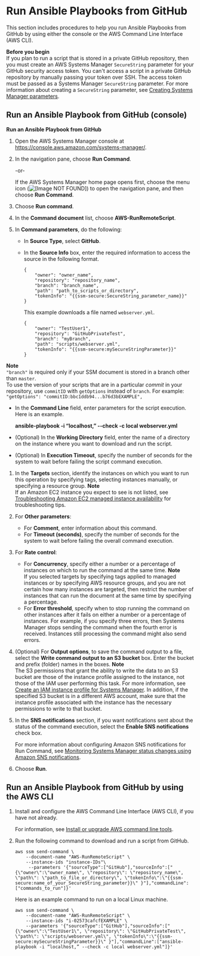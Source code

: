 # Run Ansible Playbooks from GitHub<a name="integration-github-ansible"></a>

This section includes procedures to help you run Ansible Playbooks from GitHub by using either the console or the AWS Command Line Interface \(AWS CLI\)\.

**Before you begin**  
If you plan to run a script that is stored in a private GitHub repository, then you must create an AWS Systems Manager `SecureString` parameter for your GitHub security access token\. You can't access a script in a private GitHub repository by manually passing your token over SSH\. The access token must be passed as a Systems Manager `SecureString` parameter\. For more information about creating a `SecureString` parameter, see [Creating Systems Manager parameters](sysman-paramstore-su-create.md)\.

## Run an Ansible Playbook from GitHub \(console\)<a name="integration-github-ansible-console"></a>

**Run an Ansible Playbook from GitHub**

1. Open the AWS Systems Manager console at [https://console\.aws\.amazon\.com/systems\-manager/](https://console.aws.amazon.com/systems-manager/)\.

1. In the navigation pane, choose **Run Command**\.

   \-or\-

   If the AWS Systems Manager home page opens first, choose the menu icon \(![\[Image NOT FOUND\]](http://docs.aws.amazon.com/systems-manager/latest/userguide/images/menu-icon-small.png)\) to open the navigation pane, and then choose **Run Command**\.

1. Choose **Run command**\.

1. In the **Command document** list, choose **AWS\-RunRemoteScript**\.

1. In **Command parameters**, do the following:
   + In **Source Type**, select **GitHub**\. 
   + In the **Source Info** box, enter the required information to access the source in the following format\.

     ```
     {
         "owner": "owner_name",
         "repository": "repository_name",
         "branch": "branch_name",
         "path": "path_to_scripts_or_directory",
         "tokenInfo": "{{ssm-secure:SecureString_parameter_name}}"
     }
     ```

     This example downloads a file named `webserver.yml`\. 

     ```
     {
         "owner": "TestUser1",
         "repository": "GitHubPrivateTest",
         "branch": "myBranch",
         "path": "scripts/webserver.yml",
         "tokenInfo": "{{ssm-secure:mySecureStringParameter}}"
     }
     ```
**Note**  
`"branch"` is required only if your SSM document is stored in a branch other than `master`\.  
To use the version of your scripts that are in a particular *commit* in your repository, use `commitID` with `getOptions` instead of `branch`\. For example:  
`"getOptions": "commitID:bbc1ddb94...b76d3bEXAMPLE",`
   + In the **Command Line** field, enter parameters for the script execution\. Here is an example\.

     **ansible\-playbook \-i “localhost,” \-\-check \-c local webserver\.yml**
   + \(Optional\) In the **Working Directory** field, enter the name of a directory on the instance where you want to download and run the script\.
   + \(Optional\) In **Execution Timeout**, specify the number of seconds for the system to wait before failing the script command execution\. 

1. In the **Targets** section, identify the instances on which you want to run this operation by specifying tags, selecting instances manually, or specifying a resource group\.
**Note**  
If an Amazon EC2 instance you expect to see is not listed, see [Troubleshooting Amazon EC2 managed instance availability](troubleshooting-managed-instances.md) for troubleshooting tips\.

1. For **Other parameters**:
   + For **Comment**, enter information about this command\.
   + For **Timeout \(seconds\)**, specify the number of seconds for the system to wait before failing the overall command execution\. 

1. For **Rate control**:
   + For **Concurrency**, specify either a number or a percentage of instances on which to run the command at the same time\.
**Note**  
If you selected targets by specifying tags applied to managed instances or by specifying AWS resource groups, and you are not certain how many instances are targeted, then restrict the number of instances that can run the document at the same time by specifying a percentage\.
   + For **Error threshold**, specify when to stop running the command on other instances after it fails on either a number or a percentage of instances\. For example, if you specify three errors, then Systems Manager stops sending the command when the fourth error is received\. Instances still processing the command might also send errors\.

1. \(Optional\) For **Output options**, to save the command output to a file, select the **Write command output to an S3 bucket** box\. Enter the bucket and prefix \(folder\) names in the boxes\.
**Note**  
The S3 permissions that grant the ability to write the data to an S3 bucket are those of the instance profile assigned to the instance, not those of the IAM user performing this task\. For more information, see [Create an IAM instance profile for Systems Manager](setup-instance-profile.md)\. In addition, if the specified S3 bucket is in a different AWS account, make sure that the instance profile associated with the instance has the necessary permissions to write to that bucket\.

1. In the **SNS notifications** section, if you want notifications sent about the status of the command execution, select the **Enable SNS notifications** check box\.

   For more information about configuring Amazon SNS notifications for Run Command, see [Monitoring Systems Manager status changes using Amazon SNS notifications](monitoring-sns-notifications.md)\.

1. Choose **Run**\.

## Run an Ansible Playbook from GitHub by using the AWS CLI<a name="integration-github-ansible-cli"></a>

1. Install and configure the AWS Command Line Interface \(AWS CLI\), if you have not already\.

   For information, see [Install or upgrade AWS command line tools](getting-started-cli.md)\.

1. Run the following command to download and run a script from GitHub\.

   ```
   aws ssm send-command \
       --document-name "AWS-RunRemoteScript" \
       --instance-ids "instance-IDs"\
        --parameters '{"sourceType":["GitHub"],"sourceInfo":["{\"owner\":\"owner_name\", \"repository\": \"repository_name\", \"path\": \"path_to_file_or_directory\", \"tokenInfo\":\"{{ssm-secure:name_of_your_SecureString_parameter}}\" }"],"commandLine":["commands_to_run"]}'
   ```

   Here is an example command to run on a local Linux machine\.

   ```
   aws ssm send-command \    
       --document-name "AWS-RunRemoteScript" \
       --instance-ids "i-02573cafcfEXAMPLE" \
       --parameters '{"sourceType":["GitHub"],"sourceInfo":["{\"owner\":\"TestUser1\", \"repository\": \"GitHubPrivateTest\", \"path\": \"scripts/webserver.yml\", \"tokenInfo\":\"{{ssm-secure:mySecureStringParameter}}\" }"],"commandLine":["ansible-playbook -i “localhost,” --check -c local webserver.yml"]}'
   ```